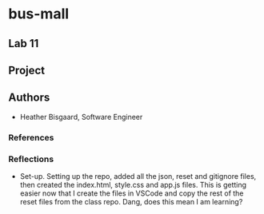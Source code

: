 # bus-mall

## Lab 11

## Project

## Authors

- Heather Bisgaard, Software Engineer

### References

### Reflections

- Set-up. Setting up the repo, added all the json, reset and gitignore files, then created the index.html, style.css and app.js files. This is getting easier now that I create the files in VSCode and copy the rest of the reset files from the class repo. Dang, does this mean I am learning? 

